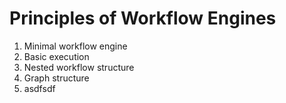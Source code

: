 # Principles of Workflow Engines

1. Minimal workflow engine
  1. Basic execution
  1. Nested workflow structure
  1. Graph structure
1. asdfsdf
